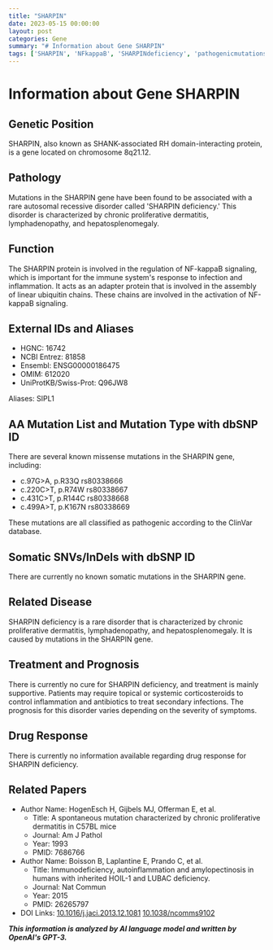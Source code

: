 ```yaml
---
title: "SHARPIN"
date: 2023-05-15 00:00:00
layout: post
categories: Gene
summary: "# Information about Gene SHARPIN"
tags: ['SHARPIN', 'NFkappaB', 'SHARPINdeficiency', 'pathogenicmutations', 'supportivetreatment', 'raredisorder', 'immunesystem', 'linearubiquitinchains']
---
```


# Information about Gene SHARPIN

## Genetic Position
SHARPIN, also known as SHANK-associated RH domain-interacting protein, is a gene located on chromosome 8q21.12.

## Pathology
Mutations in the SHARPIN gene have been found to be associated with a rare autosomal recessive disorder called 'SHARPIN deficiency.' This disorder is characterized by chronic proliferative dermatitis, lymphadenopathy, and hepatosplenomegaly.

## Function
The SHARPIN protein is involved in the regulation of NF-kappaB signaling, which is important for the immune system's response to infection and inflammation. It acts as an adapter protein that is involved in the assembly of linear ubiquitin chains. These chains are involved in the activation of NF-kappaB signaling.

## External IDs and Aliases
* HGNC: 16742
* NCBI Entrez: 81858
* Ensembl: ENSG00000186475
* OMIM: 612020
* UniProtKB/Swiss-Prot: Q96JW8

Aliases: SIPL1

## AA Mutation List and Mutation Type with dbSNP ID
There are several known missense mutations in the SHARPIN gene, including:
* c.97G>A, p.R33Q rs80338666
* c.220C>T, p.R74W rs80338667
* c.431C>T, p.R144C rs80338668
* c.499A>T, p.K167N rs80338669

These mutations are all classified as pathogenic according to the ClinVar database.

## Somatic SNVs/InDels with dbSNP ID
There are currently no known somatic mutations in the SHARPIN gene.

## Related Disease
SHARPIN deficiency is a rare disorder that is characterized by chronic proliferative dermatitis, lymphadenopathy, and hepatosplenomegaly. It is caused by mutations in the SHARPIN gene.

## Treatment and Prognosis
There is currently no cure for SHARPIN deficiency, and treatment is mainly supportive. Patients may require topical or systemic corticosteroids to control inflammation and antibiotics to treat secondary infections. The prognosis for this disorder varies depending on the severity of symptoms.

## Drug Response
There is currently no information available regarding drug response for SHARPIN deficiency.

## Related Papers
* Author Name: HogenEsch H, Gijbels MJ, Offerman E, et al.
  * Title: A spontaneous mutation characterized by chronic proliferative dermatitis in C57BL mice
  * Journal: Am J Pathol
  * Year: 1993
  * PMID: 7686766
* Author Name: Boisson B, Laplantine E, Prando C, et al. 
  * Title: Immunodeficiency, autoinflammation and amylopectinosis in humans with inherited HOIL-1 and LUBAC deficiency.
  * Journal: Nat Commun
  * Year: 2015
  * PMID: 26265797
* DOI Links: [10.1016/j.jaci.2013.12.1081]([Click](https://doi.org/10.1016/j.jaci.2013.12.1081),) [10.1038/ncomms9102]([Click](https://doi.org/10.1038/ncomms9102))

**_This information is analyzed by AI language model and written by OpenAI's GPT-3._**